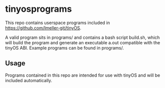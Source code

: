 # tinyosprograms

This repo contains userspace programs included in https://github.com/lmeller-git/tinyOS.

A valid program sits in programs/ and contains a bash script build.sh, which will build the program and generate an executable a.out compatible with the tinyOS ABI.
Example programs can be found in programs/.


## Usage

Programs contained in this repo are intended for use with tinyOS and will be included automatically.
